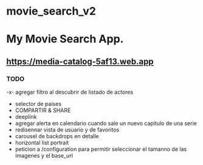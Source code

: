 # movie_search_v2

# My Movie Search App.
## https://media-catalog-5af13.web.app


### TODO

-x- agregar filtro al descubrir de listado de actores
- selector de paises
- COMPARTIR & SHARE
- deeplink
- agregar alerta en calendario cuando sale un nuevo capitulo de una serie
- redisennar vista de usuario y de favoritos
- carousel de backdrops en detalle
- horizontal list portrait
- peticion a /configuration para permitir seleccionar el tamanno de las imagenes y el base_url

